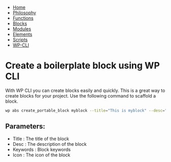 -   [Home](Home.md)
-   [Philosophy](Philosophy.md)
-   [Functions](Functions.md)
-   [Blocks](Blocks.md)
-   [Modules](Modules.md)
-   [Elements](Elements.md)
-   [Scripts](Scripts.md)
-   [WP-CLI](WP-CLI.md)

# Create a boilerplate block using WP CLI

With WP CLI you can create blocks easily and quickly. This is a great way to create blocks for your project. Use the following command to scaffold a block.

```bash
wp abs create_portable_block myblock --title="This is myblock" --desc="This block is used for wds." --keywords="myblock" --icon="table-row-before"
```

## Parameters:

-   Title : The title of the block
-   Desc : The description of the block
-   Keywords : Block keywords
-   Icon : The icon of the block
